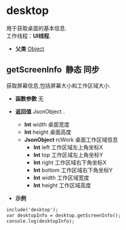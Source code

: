 # desktop

  用于获取桌面的基本信息.<br>工作线程：**UI线程**.
  
* **父类** 
<a href="#api/apiObject">Object</a>&nbsp;

## getScreenInfo &nbsp;<span class="label label-static">静态</span> <span class="label label-sync">同步</span> 

  获取屏幕信息,包括屏幕大小和工作区域大小.
  
* **函数参数**  无

* **返回值**
  JsonObject .
	* **Int** width   桌面宽度
	* **Int** height  桌面高度
	* **JsonObject** rcWork  桌面工作区域信息
		* **Int** left  工作区域左上角坐标X
		* **Int** top  工作区域左上角坐标Y
		* **Int** right  工作区域右下角坐标X
		* **Int** bottom  工作区域右下角坐标Y
		* **Int** width  工作区域宽度
		* **Int** height  工作区域高度
 

* **示例&nbsp;&nbsp;&nbsp;&nbsp;**

```html
include('desktop');
var desktopInfo = desktop.getScreenInfo();
console.log(desktopInfo);

```


<div class="adoc" id="div_getScreenInfo"></div>


